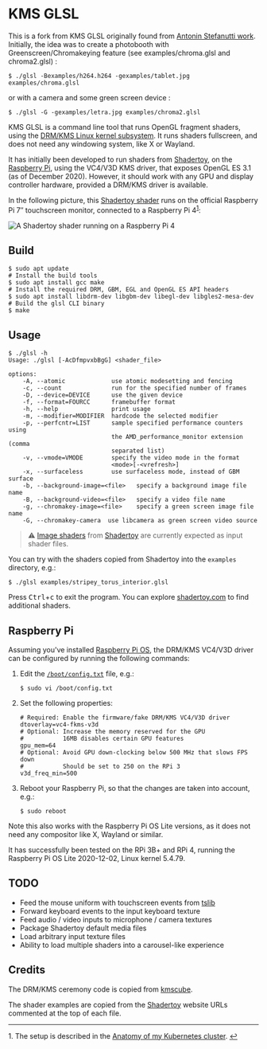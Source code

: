 # KMS GLSL

This is a fork from KMS GLSL originally found from [Antonin Stefanutti work](https://github.com/astefanutti/kms-glsl). 
Initially, the idea was to create a photobooth with Greenscreen/Chromakeying feature (see examples/chroma.glsl and chroma2.glsl) :

```shell
$ ./glsl -Bexamples/h264.h264 -gexamples/tablet.jpg examples/chroma.glsl
```
or with a camera and some green screen device :

```shell
$ ./glsl -G -gexamples/letra.jpg examples/chroma2.glsl
```

KMS GLSL is a command line tool that runs OpenGL fragment shaders, using the [DRM/KMS Linux kernel subsystem](https://en.wikipedia.org/wiki/Direct_Rendering_Manager).
It runs shaders fullscreen, and does not need any windowing system, like X or Wayland.

It has initially been developed to run shaders from [Shadertoy](https://www.shadertoy.com), on the [Raspberry Pi](#raspberry-pi), using the VC4/V3D KMS driver, that exposes OpenGL ES 3.1 (as of December 2020).
However, it should work with any GPU and display controller hardware, provided a DRM/KMS driver is available.

In the following picture, this [Shadertoy shader](https://www.shadertoy.com/view/MsX3Wj) runs on the official Raspberry Pi 7″ touchscreen monitor, connected to a Raspberry Pi 4<sup name="a1">[1](#f1)</sup>:

![A Shadertoy shader running on a Raspberry Pi 4](./torus.jpg)

## Build

```shell
$ sudo apt update
# Install the build tools
$ sudo apt install gcc make
# Install the required DRM, GBM, EGL and OpenGL ES API headers
$ sudo apt install libdrm-dev libgbm-dev libegl-dev libgles2-mesa-dev
# Build the glsl CLI binary
$ make
```

## Usage

```console
$ ./glsl -h
Usage: ./glsl [-AcDfmpvxbBgG] <shader_file>

options:
    -A, --atomic             use atomic modesetting and fencing
    -c, --count              run for the specified number of frames
    -D, --device=DEVICE      use the given device
    -f, --format=FOURCC      framebuffer format
    -h, --help      		 print usage
    -m, --modifier=MODIFIER  hardcode the selected modifier
    -p, --perfcntr=LIST      sample specified performance counters using
                             the AMD_performance_monitor extension (comma
                             separated list)
    -v, --vmode=VMODE        specify the video mode in the format
                             <mode>[-<vrefresh>]
    -x, --surfaceless        use surfaceless mode, instead of GBM surface
    -b, --background-image=<file>   specify a background image file name 
    -B, --background-video=<file>   specify a video file name
    -g, --chromakey-image=<file>    specify a green screen image file name
    -G, --chromakey-camera  use libcamera as green screen video source 

```

> :warning: [Image shaders](https://www.shadertoy.com/howto#q1) from [Shadertoy](https://www.shadertoy.com/) are currently expected as input shader files.

You can try with the shaders copied from Shadertoy into the `examples` directory, e.g.:

```shell
$ ./glsl examples/stripey_torus_interior.glsl
```

Press <kbd>Ctrl</kbd>+<kbd>c</kbd> to exit the program.
You can explore [shadertoy.com](https://www.shadertoy.com) to find additional shaders.

## Raspberry Pi

Assuming you've installed [Raspberry Pi OS](https://www.raspberrypi.org/software/operating-systems), the DRM/KMS VC4/V3D driver can be configured by running the following commands:

1. Edit the [`/boot/config.txt`](https://www.raspberrypi.org/documentation/configuration/config-txt/) file, e.g.:

    ```shell
    $ sudo vi /boot/config.txt
    ```

2. Set the following properties:

    ```properties
    # Required: Enable the firmware/fake DRM/KMS VC4/V3D driver
    dtoverlay=vc4-fkms-v3d
    # Optional: Increase the memory reserved for the GPU
    #           16MB disables certain GPU features
    gpu_mem=64
    # Optional: Avoid GPU down-clocking below 500 MHz that slows FPS down
    #           Should be set to 250 on the RPi 3
    v3d_freq_min=500
    ```

3. Reboot your Raspberry Pi, so that the changes are taken into account, e.g.:

    ```shell
    $ sudo reboot
    ```

Note this also works with the Raspberry Pi OS Lite versions, as it does not need any compositor like X, Wayland or similar.

It has successfully been tested on the RPi 3B+ and RPi 4, running the Raspberry Pi OS Lite 2020-12-02, Linux kernel 5.4.79.

## TODO

- Feed the mouse uniform with touchscreen events from [tslib](http://www.tslib.org)
- Forward keyboard events to the input keyboard texture
- Feed audio / video inputs to microphone / camera textures
- Package Shadertoy default media files
- Load arbitrary input texture files
- Ability to load multiple shaders into a carousel-like experience

## Credits

The DRM/KMS ceremony code is copied from [kmscube](https://gitlab.freedesktop.org/mesa/kmscube/).

The shader examples are copied from the [Shadertoy](https://www.shadertoy.com) website URLs commented at the top of each file.

---

<a name="f1">1</a>. The setup is described in the [Anatomy of my Kubernetes cluster](https://ttt.io/anatomy-of-my-kubernetes-cluster). [↩](#a1)
